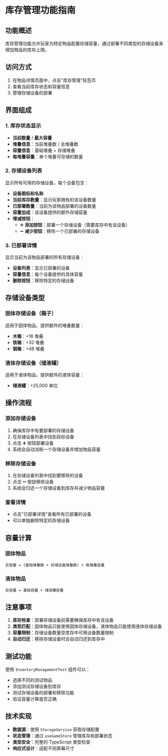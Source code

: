 # 库存管理功能指南

## 功能概述

库存管理功能允许玩家为特定物品配置存储容量，通过部署不同类型的存储设备来增加物品的库存上限。

## 访问方式

1. 在物品详情页面中，点击"库存管理"标签页
2. 查看当前库存状态和容量信息
3. 管理存储设备的部署

## 界面组成

### 1. 库存状态显示
- **当前数量** / **最大容量**
- **堆叠信息**：当前堆叠数 / 总堆叠数
- **容量信息**：基础堆叠 + 存储堆叠
- **每堆叠容量**：单个堆叠可存储的数量

### 2. 存储设备列表
显示所有可用的存储设备，每个设备包含：
- **设备图标和名称**
- **当前库存数量**：显示玩家拥有的该设备数量
- **已部署数量**：当前为该物品部署的设备数量
- **容量加成**：该设备提供的额外存储容量
- **增减按钮**：
  - ➕ **添加按钮**：部署一个存储设备（需要库存中有该设备）
  - ➖ **减少按钮**：移除一个已部署的存储设备

### 3. 已部署详情
显示当前为该物品部署的所有存储设备：
- **设备列表**：显示已部署的设备
- **容量信息**：每个设备提供的具体容量
- **删除按钮**：移除特定的存储设备

## 存储设备类型

### 固体存储设备（箱子）
适用于固体物品，提供额外的堆叠数量：
- **木箱**：+16 堆叠
- **铁箱**：+32 堆叠  
- **钢箱**：+48 堆叠

### 液体存储设备（储液罐）
适用于液体物品，提供额外的液体容量：
- **储液罐**：+25,000 单位

## 操作流程

### 添加存储设备
1. 确保库存中有要部署的存储设备
2. 在存储设备列表中找到目标设备
3. 点击 ➕ 按钮部署设备
4. 系统会自动消耗一个存储设备并增加物品容量

### 移除存储设备
1. 在存储设备列表中找到要移除的设备
2. 点击 ➖ 按钮移除设备
3. 系统会归还一个存储设备到库存并减少物品容量

### 查看详情
- 点击"已部署详情"查看所有已部署的设备
- 可以单独删除特定的存储设备

## 容量计算

### 固体物品
```
总容量 = (基础堆叠数 + 存储设备堆叠数) × 每堆叠容量
```

### 液体物品
```
总容量 = 基础容量 + 储液罐容量
```

## 注意事项

1. **库存检查**：部署存储设备前需要确保库存中有该设备
2. **类型匹配**：固体物品只能使用固体存储设备，液体物品只能使用液体存储设备
3. **容量限制**：存储设备数量受库存中可用设备数量限制
4. **自动归还**：移除存储设备时会自动归还到库存中

## 测试功能

使用 `InventoryManagementTest` 组件可以：
- 选择不同的测试物品
- 添加测试存储设备到库存
- 测试存储设备的部署和移除功能
- 验证容量计算是否正确

## 技术实现

- **数据源**：使用 `StorageService` 获取存储配置
- **状态管理**：通过 `useGameStore` 管理库存和部署状态
- **类型安全**：完整的 TypeScript 类型检查
- **响应式设计**：适配不同屏幕尺寸 